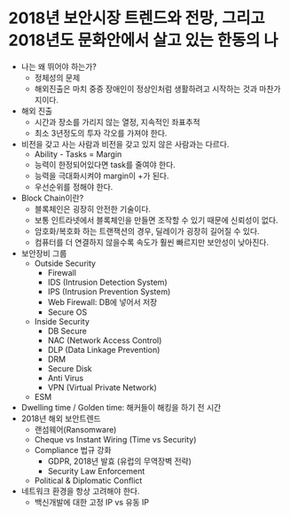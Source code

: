 # 2018년 보안시장 트렌드와 전망, 그리고 2018년도 문화안에서 살고 있는 한동의 나

* 나는 왜 뛰어야 하는가?
  * 정체성의 문제
  * 해외진출은 마치 중증 장애인이 정상인처럼 생활하려고 시작하는 것과 마찬가지이다.
* 해외 진출
  * 시간과 장소를 가리지 않는 열정, 지속적인 좌표추적
  * 최소 3년정도의 투자 각오를 가져야 한다.
* 비전을 갖고 사는 사람과 비전을 갖고 있지 않은 사람과는 다르다.
  * Ability - Tasks = Margin
  * 능력이 한정되어있다면 task를 줄여야 한다.
  * 능력을 극대화시켜야 margin이 +가 된다.
  * 우선순위를 정해야 한다.
* Block Chain이란?
  * 블록체인은 굉장히 안전한 기술이다.
  * 보통 인트라넷에서 블록체인을 만들면 조작할 수 있기 때문에 신뢰성이 없다.
  * 암호화/복호화 하는 트랜잭션의 경우, 딜레이가 굉장히 길어질 수 있다.
  * 컴퓨터를 더 연결하지 않을수록 속도가 훨씬 빠르지만 보안성이 낮아진다.
* 보안장비 그룹
  * Outside Security
    * Firewall
    * IDS (Intrusion Detection System)
    * IPS (Intrusion Prevention System)
    * Web Firewall: DB에 넣어서 저장
    * Secure OS
  * Inside Security
    * DB Secure
    * NAC (Network Access Control)
    * DLP (Data Linkage Prevention)
    * DRM
    * Secure Disk
    * Anti Virus
    * VPN (Virtual Private Network)
  * ESM
* Dwelling time / Golden time: 해커들이 해킹을 하기 전 시간
* 2018년 해외 보안트렌드
  * 랜섬웨어(Ransomware)
  * Cheque vs Instant Wiring (Time vs Security)
  * Compliance 법규 강화
    * GDPR, 2018년 발효 (유럽의 무역장벽 전략)
    * Security Law Enforcement
  * Political & Diplomatic Conflict
* 네트워크 환경을 항상 고려해야 한다.
  * 백신개발에 대한 고정 IP vs 유동 IP